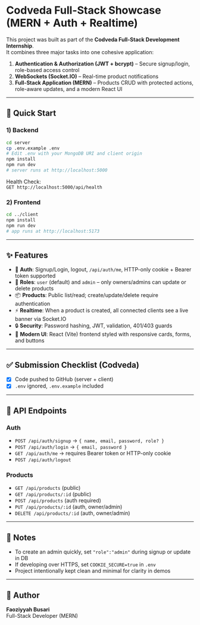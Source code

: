 # Codveda Full-Stack Showcase (MERN + Auth + Realtime)

This project was built as part of the **Codveda Full-Stack Development Internship**.  
It combines three major tasks into one cohesive application:

1. **Authentication & Authorization (JWT + bcrypt)** – Secure signup/login, role-based access control  
2. **WebSockets (Socket.IO)** – Real-time product notifications  
3. **Full-Stack Application (MERN)** – Products CRUD with protected actions, role-aware updates, and a modern React UI  

---

## 🚀 Quick Start

### 1) Backend
```bash
cd server
cp .env.example .env
# Edit .env with your MongoDB URI and client origin
npm install
npm run dev
# server runs at http://localhost:5000
```

Health Check:  
`GET http://localhost:5000/api/health`

### 2) Frontend
```bash
cd ../client
npm install
npm run dev
# app runs at http://localhost:5173
```

---

## ✨ Features

- 🔐 **Auth**: Signup/Login, logout, `/api/auth/me`, HTTP-only cookie + Bearer token supported  
- 👥 **Roles**: `user` (default) and `admin` – only owners/admins can update or delete products  
- 📦 **Products**: Public list/read; create/update/delete require authentication  
- ⚡ **Realtime**: When a product is created, all connected clients see a live banner via Socket.IO  
- 🔒 **Security**: Password hashing, JWT, validation, 401/403 guards  
- 🎨 **Modern UI**: React (Vite) frontend styled with responsive cards, forms, and buttons  

---

## ✅ Submission Checklist (Codveda)

- [x] Code pushed to GitHub (server + client)  
- [x] `.env` ignored, `.env.example` included  

---

## 📡 API Endpoints

### Auth
- `POST /api/auth/signup` → `{ name, email, password, role? }`
- `POST /api/auth/login` → `{ email, password }`
- `GET /api/auth/me` → requires Bearer token or HTTP-only cookie
- `POST /api/auth/logout`

### Products
- `GET /api/products` (public)  
- `GET /api/products/:id` (public)  
- `POST /api/products` (auth required)  
- `PUT /api/products/:id` (auth, owner/admin)  
- `DELETE /api/products/:id` (auth, owner/admin)  

---

## 📝 Notes

- To create an admin quickly, set `"role":"admin"` during signup or update in DB  
- If developing over HTTPS, set `COOKIE_SECURE=true` in `.env`  
- Project intentionally kept clean and minimal for clarity in demos  

---

## 👤 Author

**Faoziyyah  Busari**  
Full-Stack Developer (MERN)    
